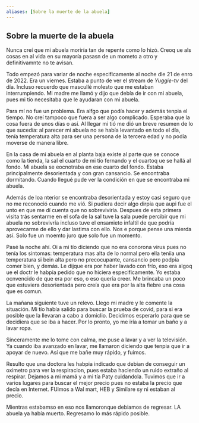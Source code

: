 ```yaml
---
aliases: [Sobre la muerte de la abuela]
---
```


## Sobre la muerte de la abuela

Nunca creí que mi abuela moriría tan de repente como lo hizó. Creoq ue als cosas en al vida en su mayoría pasasn de un mometo a otro y definitivamnte no te avisan. 

Todo empezó para variar de noche especificamente al noche dle 21 de enro de 2022. Era un viernes. Estaba a punto de ver el stream de _Yuggie-tv_ del día. Incluso recuerdo que mascullé molesto que me estaban interrumpiendo. Mi madre me llamó y dijo que debía de ir con mi abuela, pues mi tío necesitaba que le ayudaran con mi abuela.

Para mí no fue un problema. Era alfgo que podía hacer y además tenpia el tiempo. No creí tampoco que fuera a ser algo complicado. Esperaba que la cosa fuera de unos días o así. Al llegar mi tió me dió un breve resumen de lo que sucedía: al parecer mi abuela no se había levantado en todo el día, tenía temperatura alta para ser una persona de la tercera edad y no podía moverse de manera libre.

 En la casa de mi abuela en al planta baja existe al parte que se conoce como la tienda, la sal el cuarto de mi tío fernando y el cuartoq ue se hallá al fondo. Mi abuela se eocnotraba en ese cuarto del fondo. Estaba principalmente desorientada y con gran cansancio. Se encontraba dormitando. Cuando llegué pude ver la condición en que se encontraba mi abuela.

 Además de loa nterior se encontraba desorientada y estoy casi seguro que no me reconoció cuando me vió. Si pudiera decir algo dirpia que aupi fue el unto en que me dí cuenta que no sobreviviría. Despues de esta primera visita trás sentarme en el sofa de la sal tuve la sala puede percibir que mi abuela no sobrevivría incluso tuve el ensamieto infaltil de que podría aprovecarme de ello y dar lastima con ello. Nos e porque pense una mierda así. Solo fue un moemto juro que solo fue un momento.

 Pasé la noche ahí. Oi a mi tío diciendo que no era conorona virus pues no tenía los sintomas: temperatura mas alta de lo normal pero ella teníia una temperatura si bein alta pero no precocupante, cansancio pero podpia comer bien, y demás. Le dijque era por haber lavado con frío, eso era algoq ue el doctr le habpia pedido que no hiciera especificamente. Yo estaba ocnvencido de que era por eso, o eso quería creer. Me brincaba un poco que estuviera desorientada pero creía que era por la alta fiebre una cosa que es comun.

 La mañana siguiente tuve un relevo. Llego mi madre y le comente la situación. Mi tío había salido para buscar la prueba de covid, para si era posible que la llevaran a cabo a domiclio. Decidimos esperarlo para que se decidiera que se iba a hacer. Por lo pronto, yo me iría a tomar un baño y a lavar ropa.

 Sinceramente me lo tome con calma, me puse a lavar y a ver la televisión. Ya cuando iba avanzado en lavar, me llamaron diciendo que tenpia que ir a apoyar de nuevo. Así que me bañe muy rápido, y fuimos.

 Resulto que una doctora les habpia indicado que debian de conseguir un oximetro para ver la respiracion, pues estaba haciendo un ruido extraño al respirar. Dejamos a mi mamá y a mi tía Paty cuidandola. Tuvimos que ir a varios lugares para buscar el mejor precio pues no estaba la precio que decía en Internet. FUimos a Wal mart, HEB y Similare sy ni estaban al precio.

 Mientras estabamso en eso nos llamoronque debiamos de regresar. LA abuela ya había muerto. Regresamo lo más rápido posible.